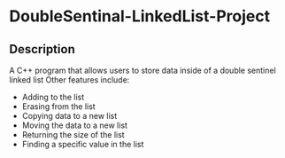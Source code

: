 # DoubleSentinal-LinkedList-Project
## Description
A C++ program that allows users to store data inside of a double sentinel linked list
Other features include:

- Adding to the list
- Erasing from the list
- Copying data to a new list 
- Moving the data to a new list 
- Returning the size of the list
- Finding a specific value in the list
